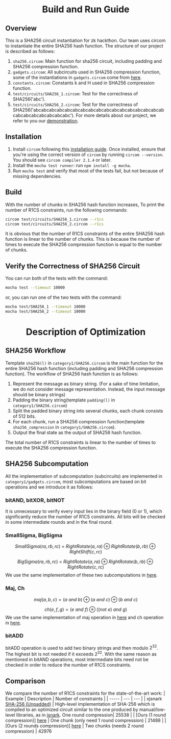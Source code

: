 <h1 align="center">Build and Run Guide</h1>

## Overview
This is a SHA256 circuit instantiation for zk hackthon. Our team uses circom to instantiate the entire SHA256 hash function.
The structure of our project is described as follows:
1. `sha256.circom`: Main function for sha256 circuit, including padding and SHA256 compression function.
2. `gadgets.circom`: All subcircuits used in SHA256 compression function, some of the instantiations in `gadgets.circom` come from [here](https://github.com/iden3/circomlib/tree/master/circuits/sha256).
3. `constants.circom`: Constants k and H used in SHA256 compression function.
4. `test/circuits/SHA256_1.circom`: Test for the correctness of SHA256('abc').
5. `test/circuits/SHA256_2.circom`: Test for the correctness of SHA256('abcabcabcabcabcabcabcabcabcabcabcabcabcabcabcabcabcabcabcabcabcabcabcabc').
For more details about our project, we refer to you our [demonstration](https://youtu.be/jMvADEYE8Zs).

## Installation
1. Install `circom` following this [installation guide](https://docs.circom.io/getting-started/installation/). Once installed, ensure that you're using the correct version of `circom` by running `circom --version`. You should see `circom compiler 2.1.4` or later.
2. Install the `mocha test runner`: run `npm install -g mocha`.
3. Run `mocha test` and verify that most of the tests fail, but not because of missing dependencies.

## Build
With the number of chunks in SHA256 hash function increases, 
To print the number of R1CS constraints, run the following commands:
```sh
circom test/circuits/SHA256_1.circom --r1cs
circom test/circuits/SHA256_2.circom --r1cs
```
It is obvious that the number of R1CS constraints of the entire SHA256 hash function is linear to the number of chunks.
This is because the number of times to execute the SHA256 compression function is equal to the number of chunks.

## Verify the Correctness of SHA256 Circuit
You can run both of the tests with the command:
```sh
mocha test --timeout 10000
```
or, you can run one of the two tests with the command:
```sh
mocha test/SHA256_1 --timeout 10000
mocha test/SHA256_2 --timeout 10000
```
<h1 align="center">Description of Optimization</h1>

## SHA256 Workflow
Template `sha256(l)` in `category1/SHA256.circom` is the main function for the entire SHA256 hash function (including padding and SHA256 compression function).
The workflow of SHA256 hash function is as follows:
  
1. Represent the message as binary string. (For a sake of time limitation, we do not consider message representation. Instead, the input message should be binary strings)
2. Padding the binary string(template `padding(l)` in `category1/SHA256.circom`) 
3. Split the padded binary string into several chunks, each chunk consists of 512 bits.
4. For each chunk, run a SHA256 compression function(template `sha256_compression` in `category1/SHA256.circom`).
5. Output the final state as the output of SHA256 hash function.
  
The total number of R1CS constraints is linear to the number of times to execute the SHA256 compression function.

## SHA256 Subcomputation
All the implementation of subcomputation (subcircuits) are implemented in `category1/gadgets.circom`,
most subcomputations are based on bit operations and we introduce it as follows:
### bitAND, bitXOR, bitNOT
It is unnecessary to verify every input lies in the binary field (0 or 1), which significantly reduce the number of R1CS constraints.
All bits will be checked in some intermediate rounds and in the final round.
### SmallSigma, BigSigma
$$SmallSigma(ra, rb, rc)\ =\ RightRotate(a, ra)\oplus{RightRotate(b, rb)}\oplus{RightShift(c, rc)}$$ 
  
$$BigSigma(ra, rb, rc)\ =\ RightRotate(a, ra)\oplus{RightRotate(b, rb)}\oplus{RightRotate(c, rc)}$$ 
We use the same implementation of these two subcomputations in [here](https://github.com/iden3/circomlib/blob/master/circuits/sha256/sigma.circom).
### Maj, Ch
$$maj(a,b,c) = (a\ and\ b) \oplus (a\ and\ c) \oplus (b\ and\ c)$$
  
$$ch(e,f,g) = (e\ and\ f) \oplus ((not\ e)\ and\ g)$$
We use the same implementation of maj operation in [here](https://github.com/iden3/circomlib/blob/master/circuits/sha256/maj.circom) and ch operation in [here](https://github.com/iden3/circomlib/blob/master/circuits/sha256/ch.circom).
### bitADD
bitADD operation is used to add two binary strings and then modulo $2^{32}$. The highest bit is not needed if it exceeds $2^{32}$.
With the same reason as mentioned in bitAND operations, most intermediate bits need not be checked in order to reduce the number of R1CS constraints.


## Comparison
We compare the number of R1CS constraints for the state-of-the-art work:
| Example | Description | Number of constraints |
| ----- | --- | --- |
| xjsnark [SHA-256 (Unpadded)](https://github.com/akosba/xjsnark/tree/master/doc/code_previews/README.md#sha-256-unpadded) |  High-level implementation of SHA-256 which is compiled to an optimized circuit similar to the one produced by manual/low-level libraries, as in [jsnark](https://github.com/akosba/jsnark). One round compression| 25538 | 
| [Ours (1 round compression)] [here](https://github.com/yyb9882/zk_hackthon/blob/main/category1/test/circuits/SHA256_1.circom) | One chunk (only need 1 round compression) | 21488 |
| [Ours (2 rounds compression)] [here](https://github.com/yyb9882/zk_hackthon/blob/main/category1/test/circuits/SHA256_2.circom) | Two chunks (needs 2 round compression) | 42976 
